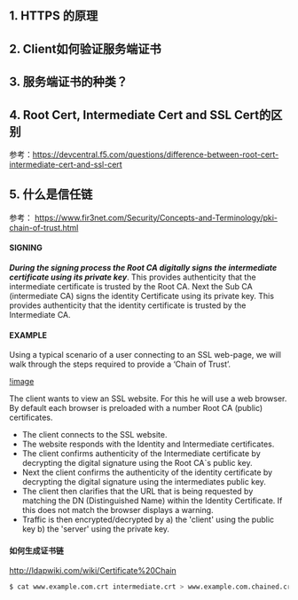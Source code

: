 
## 1. HTTPS 的原理

## 2. Client如何验证服务端证书

## 3. 服务端证书的种类？

## 4. Root Cert, Intermediate Cert and SSL Cert的区别

参考：https://devcentral.f5.com/questions/difference-between-root-cert-intermediate-cert-and-ssl-cert

## 5. 什么是信任链

参考： https://www.fir3net.com/Security/Concepts-and-Terminology/pki-chain-of-trust.html

#### SIGNING

***During the signing process the Root CA digitally signs the intermediate certificate using its private key***. This provides authenticity that the intermediate certificate is trusted by the Root CA.
Next the Sub CA (intermediate CA) signs the identity Certificate using its private key. This provides authenticity that the identity certificate is trusted by the Intermediate CA.

#### EXAMPLE

Using a typical scenario of a user connecting to an SSL web-page, we will walk through the steps required to provide a ‘Chain of Trust’.

[!image](https://www.fir3net.com/images/legacy/PKI_ChainofTrust-Chain.png)
 
The client wants to view an SSL website. For this he will use a web browser. By default each browser is preloaded with a number Root CA (public) certificates.
+ The client connects to the SSL website.
+ The website responds with the Identity and Intermediate certificates.
+ The client confirms authenticity of the Intermediate certificate by decrypting the digital signature using the Root CA`s public key.
+ Next the client confirms the authenticity of the identity certificate by decrypting the digital signature using the intermediates public key.
+ The client then clarifies that the URL that is being requested by matching the DN (Distinguished Name) within the Identity Certificate. If this does not match the browser displays a warning.
+ Traffic is then encrypted/decrypted by a) the 'client' using the public key b) the 'server' using the private key.

#### 如何生成证书链

http://ldapwiki.com/wiki/Certificate%20Chain

```sh
$ cat www.example.com.crt intermediate.crt > www.example.com.chained.crt
```
